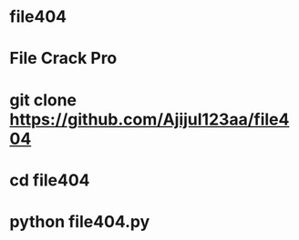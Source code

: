 # file404
# File Crack Pro
# git clone https://github.com/Ajijul123aa/file404
# cd file404
# python file404.py
